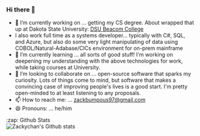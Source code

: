 ### Hi there 👋

- 🔭 I’m currently working on ... getting my CS degree. About wrapped that up at Dakota State University: <a href=" https://dsu.edu/academics/colleges/beacom-college-of-computer-and-cyber-sciences.html" target="_blank">DSU Beacom College</a>
- I also work full time as a systems developer... typically with C#, SQL, and Azure, but also do some very light manipulating of data using COBOL/Natural-Adabase/CICs environment for on-prem mainframe
- 🌱 I’m currently learning ... all sorts of good stuff! I'm working on deepening my understanding with the above technologies for work, while taking courses at University.
- 👯 I’m looking to collaborate on ... open-source software that sparks my curiosity. Lots of things come to mind, but software that makes a convincing case of improving people's lives is a good start. I'm pretty open-minded to at least listening to any proposals.
- 📫 How to reach me: ... zackbumpous97@gmail.com
- 😄 Pronouns: ... he/him

<summary>:zap: Github Stats</summary>

<img align="left" alt="Zackychan's Github stats" src="https://github-readme-stats-chi-two-34.vercel.app/api?username=zackychan97&show_icons=true&hide_border=true" />
